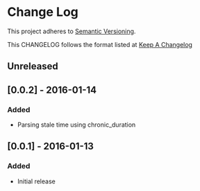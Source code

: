 # Change Log
This project adheres to [Semantic Versioning](http://semver.org/).

This CHANGELOG follows the format listed at [Keep A Changelog](http://keepachangelog.com/)

## Unreleased

## [0.0.2] - 2016-01-14
### Added
- Parsing stale time using chronic_duration

## [0.0.1] - 2016-01-13
### Added
- Initial release
